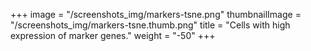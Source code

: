 +++
image = "/screenshots_img/markers-tsne.png"
thumbnailImage =  "/screenshots_img/markers-tsne.thumb.png"
title = "Cells with high expression of marker genes."
weight = "-50"
+++